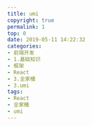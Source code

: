 ```yaml
---
title: umi
copyright: true
permalink: 1
top: 0
date: 2019-05-11 14:22:32
categories:
- 前端开发
- 1.基础知识
- 框架
- React
- 3.全家桶
- 3.umi
tags:
- React
- 全家桶
- umi
---
```

